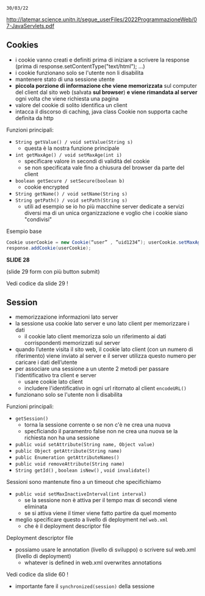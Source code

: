 `30/03/22`

http://latemar.science.unitn.it/segue_userFiles/2022ProgrammazioneWeb/07-JavaServlets.pdf

## Cookies
- i cookie vanno creati e definiti prima di iniziare a scrivere la response (prima di response.setContentType("text/html"); ...) 
- i cookie funzionano solo se l'utente non li disabilita
- mantenere stato di una sessione utente
- **piccola porzione di informazione che viene memorizzata** sul computer del client dal sito web (salvata **sul browser**) **e viene rimandata al server** ogni volta che viene richiesta una pagina
- valore del cookie di solito identifica un client
- intacca il discorso di caching, java class Cookie non supporta cache definita da http

Funzioni principali:
- `String getValue() / void setValue(String s)`
	- questa è la nostra funzione principale
- `int getMaxAge() / void setMaxAge(int i)`
	- specificare valore in secondi di validità del cookie
	- se non specificata vale fino a chiusura del browser da parte del client
- `boolean getSecure / setSecure(boolean b)`
	- cookie encrypted
- `String getName() / void setName(String s)`
- `String getPath() / void setPath(String s)`
	- utili ad esempio se io ho più macchine server dedicate a servizi diversi ma di un unica organizzazione e voglio che i cookie siano "condivisi"

Esempio base
```java
Cookie userCookie = new Cookie(“user” , ”uid1234”); userCookie.setMaxAge(60*60*24*365);
response.addCookie(userCookie);
```

**SLIDE 28**

(slide 29 form con più button submit)

Vedi codice da slide 29 !


## Session
- memorizzazione informazioni lato server
-  la sessione usa cookie lato server e uno lato client per memorizzare i dati
	-  il cookie lato client memorizza solo un riferimento ai dati corrispondenti memorizzati sul server
- quando l’utente visita il sito web, il cookie lato client (con un numero di riferimento) viene inviato al server e il server utilizza questo numero per caricare i dati dell’utente
- per associare una sessione a un utente 2 metodi per passare l'identificativo tra client e server
	- usare cookie lato client
	- includere l'identificativo in ogni url ritornato al client `encodeURL()`
- funzionano solo se l'utente non li disabilita

Funzioni principali:
- `getSession()`
	- torna la sessione corrente o se non c'è ne crea una nuova
	- specficiando il paramentro false non ne crea una nuova se la richiesta non ha una sessione
- `public void setAttribute(String name, Object value)`
- `public Object getAttribute(String name)`
- `public Enumeration getAttributeNames()`
- `public void removeAttribute(String name)`
- `String getId()` , `boolean isNew()` , `void invalidate()`

Sessioni sono mantenute fino a un timeout che specifichiamo
- `public void setMaxInactiveInterval(int interval)`
	- se la sessione non è attiva per il tempo max di secondi viene eliminata
	- se si attiva viene il timer viene fatto partire da quel momento
- meglio specificare questo a livello di deployment nel `web.xml`
	- che è il deployment descriptor file

Deployment descriptor file
- possiamo usare le annotation (livello di sviluppo) o scrivere sul web.xml (livello di deployment)
	- whatever is defined in web.xml overwrites annotations


Vedi codice da slide 60 !
- importante fare il `synchronized(session)` della sessione